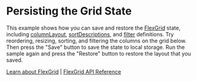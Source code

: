 Persisting the Grid State
=========================

This example shows how you can save and restore the [FlexGrid](https://www.grapecity.com/wijmo/api/classes/wijmo_grid.flexgrid.html) state, including [columnLayout](https://www.grapecity.com/wijmo/api/classes/wijmo_grid.flexgrid.html#columnlayout), [sortDescriptions](https://www.grapecity.com/wijmo/api/interfaces/wijmo.icollectionview.html#sortdescriptions), and [filter](https://www.grapecity.com/wijmo/api/interfaces/wijmo.icollectionview.html#filter) definitions. Try reordering, resizing, sorting, and filtering the columns on the grid below. Then press the "Save" button to save the state to local storage. Run the sample again and press the "Restore" button to restore the layout that you saved.

[Learn about FlexGrid](https://www.grapecity.com/wijmo/flexgrid-javascript-data-grid) | [FlexGrid API Reference](https://www.grapecity.com/wijmo/api/classes/wijmo_grid.flexgrid.html)